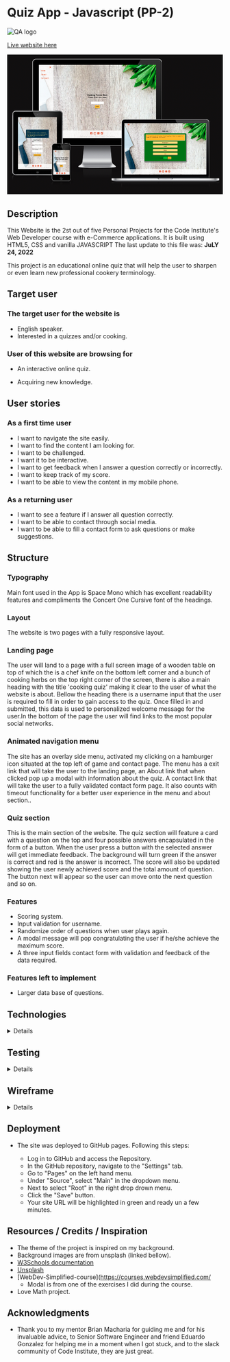 # Quiz App - Javascript (PP-2)

![QA logo](favicon.ico)

[Live website here](https://josemguerra.github.io/quiz-app/)

![Am I Responsive](readme-images/am-I-responsive.png)

## Description

This Website is the 2st out of five Personal Projects for the Code Institute's  Web Developer course
with e-Commerce applications. It is built using HTML5, CSS and vanilla JAVASCRIPT
The last update to this file was: **JuLY 24, 2022**

This project is an educational online quiz that will help the user to sharpen or even learn new professional cookery terminology.

## Target user

### The target user for the website is

- English speaker.
- Interested in a quizzes and/or cooking.

### User of this website are browsing for

- An interactive online quiz.

- Acquiring new knowledge.

## User stories

### As a first time user

- I want to navigate the site easily.
- I want to find the content I am looking for.
- I want to be challenged.
- I want it to be interactive.
- I want to get feedback when I answer a question correctly or incorrectly.
- I want to keep track of my score.
- I want to be able to view the content in my mobile phone.

### As a returning user

- I want to see a feature if I answer all question correctly.
- I want to be able to contact through social media.
- I want to be able to fill a contact form to ask questions or make suggestions.

## Structure

### Typography

Main font used in the App is Space Mono which has excellent readability features and compliments the
Concert One Cursive font of the headings.

### Layout

The website is two pages with a fully responsive layout.

### Landing page

The user will land to a page with a full screen image of a wooden table on top of which the is a
chef knife on the bottom left corner and a bunch of cooking herbs on the top right corner of the screen,
there is also a main heading with the title 'cooking quiz' making it clear to the user  of what the website
is about. Bellow the heading there is a username input that the user is required to fill in order to gain access
to the quiz. Once filled in and submitted, this data is used to personalized  welcome message for the user.In the
bottom of the page the user will find links to the most popular social networks.

### Animated navigation menu

The site has an overlay side menu, activated my clicking on a hamburger icon situated at the top left of game and contact page.
The menu has a exit link that will take the user to the landing page,
an About link that when clicked pop up a modal with information about the quiz.
A contact link that will take the user to a fully validated contact form page.
It also counts with timeout functionality for a better user experience in the menu and about section..

### Quiz section

This is the main section of the website. The quiz section  will feature a card with a question on the top and four
possible answers encapsulated in the form of a button. When the user press a button with the selected answer will get
immediate feedback. The background will turn green if the answer is correct and red is the answer is incorrect.
The score will also be updated showing the user newly achieved score and the total amount of question.
The button next will appear so the user can move onto the next question and so on.

### Features

- Scoring system.
- Input validation for username.
- Randomize order of questions when user plays again.
- A modal message will pop congratulating the user if he/she achieve  the maximum score.
- A three input fields contact form with validation and feedback of the data required.

### Features left to implement

- Larger data base of questions.

## Technologies

<details>

- [HTML](https://www.w3schools.com/html/default.asp)
  - This project uses html as the mark up language to give structure to the website.
- [CSS](https://www.w3schools.com/css/default.asp)
  - This project uses css language to style the website.
- [JAVASCRIPT](https://www.w3schools.com/js/default.asp)
  - This project uses javascript language add interactivity the website.
- [Github](https://github.com/)
  - GitHub is the site used to store the source code for the Website.
- [Git](https://git-scm.com/)
  - Git is the  version control software used to commit and push code to the GitHub repository where the source code is stored.
- [Visual Studio Code](https://code.visualstudio.com/)
  - VS Code for short is the integrated development environment (IDE) software used to build the website.
- [Developer Tools](https://developer.chrome.com/docs/devtools/)
  - Google chromes built in developer tools are used to inspect page elements and help debug issues with the site layout and test different CSS styles.
- [Balsamiq](https://balsamiq.com/givingback/free/classroom/)
  - This software was used to create wireframes or sketches of the website.
- [Google Fonts](https://fonts.google.com/)
  - Google fonts are imported and used as main typography in the project.
- [Font Awesome](https://fontawesome.com/)
  - Icons from fontawesome are used for throughout the website, from navigation to social media links in the footer.
- [TinyPNG](https://tinypng.com/)
  - Is the software used to reduce the weight of the images making the website faster and save bandwidth.

- [Simple Images Converter](https://www.simpleimageresizer.com/online-image-converter)
  - Is a image format converter Application to optimize images.

- [Code Beautify](https://codebeautify.org/)

  - Is a software that help beautify the code resulting in reducing data an improving performance.

</details>

## Testing

<details>

- ### Event Listeners

  - All event listeners  have been tested and they are working as they are expected.
    - start button
    - Enter key
    - answer buttons
    - next button
    - try again button

- ### Username input

  - Input field in the form are working as expected, eg. if user misses to fill the required
    field a change in font color will catch user attention to fill the the username input.

- ### Contact form

  - Name, email and textarea inputs have been tested and are working as expected. Validating that user inputs are correct.
  - If it is filled correctly will be redirected to a page with a message indicating the form has been sent successfully.

- ### HTML and CSS

  - HTML validation

    - ![HTML validation ](/readme-images/html-validation.png)

  - Readable colour scheme checker

    - Welcome page.

    - ![Welcome page](readme-images/contrast-checker1.png)

    - Quiz section.

      - ![Quiz section](readme-images/contrast-checker2.png)

    - Wrong answers contrast

      - ![Wrong answers contrast](readme-images/contrast-checker3.png)

  - CSS validation

    - ![CSS validation](readme-images/css3-validation.webp)

  - JSHINT validation

    - ![JSHINT validation](readme-images/jshint-validation.png)  

  - Lighthouse Test

    - ![lighthouse test](readme-images/lighthouse-test.png)

  - Compatibility test

    - The website had been tested on Windows-10, Mac Os, Android phone, Safari, Google Chrome with no errors reported.

### Bugs report

- User can skip question without answering them.
  - solution: hide next button between questions.

- Lighthouse test reported missing labels in input fields.
  - solution: added labels to input tags.

- Lighthouse performance test on mobile does not passed.
  - I lightened the size of images but still does not pass.

- I detected that random questions were repeating some of the questions unless page was reloaded , so i had to redesign the site, and so the quiz is in it's own html file.


</details>

## Wireframe

<details>

- It has been some changes from the initial sketch to improve the visual design.

  - ![Wireframe](readme-images/balsamiq-website.png)
  - ![Wireframe](readme-images/balsamiq-tablet.png)
  - ![Wireframe](readme-images/balsamiq-mobile.png)

</details>

## Deployment

- The site was deployed to GitHub pages. Following this steps:

  - Log in to GitHub and access the Repository.
  - In the GitHub repository, navigate to the "Settings" tab.
  - Go to  "Pages" on the left hand menu.
  - Under "Source", select "Main" in the dropdown menu.
  - Next to select "Root" in the right drop drown menu.
  - Click the "Save" button.
  - Your site URL will be highlighted in green and ready un a few minutes.

## Resources / Credits / Inspiration

- The theme of the project is inspired on my background.
- Background images are from unsplash (linked bellow).
- [W3Schools documentation](https://www.w3schools.com/)
- [Unsplash](https://unsplash.com/photos/f-TWhXOrLiU)
- [WebDev-Simplified-course](<https://courses.webdevsimplified.com/>
  - Modal is from one of the exercises I did during the course.
- Love Math project.

## Acknowledgments

- Thank you to my mentor Brian Macharia for guiding me and for his invaluable advice, to Senior Software
Engineer and friend Eduardo Gonzalez for helping me in a moment when I got stuck, and  to the slack community of Code Institute, they are just great.

